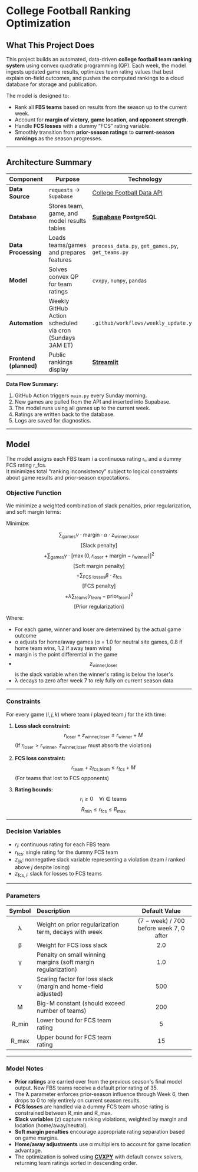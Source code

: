 # **College Football Ranking Optimization**

## **What This Project Does**

This project builds an automated, data-driven **college football team ranking system** using convex quadratic programming (QP). Each week, the model ingests updated game results, optimizes team rating values that best explain on-field outcomes, and pushes the computed rankings to a cloud database for storage and publication.

The model is designed to:
- Rank all **FBS teams** based on results from the season up to the current week.  
- Account for **margin of victory, game location, and opponent strength.**  
- Handle **FCS losses** with a dummy “FCS” rating variable. 
- Smoothly transition from **prior-season ratings** to **current-season rankings** as the season progresses. 

---

## **Architecture Summary**

| Component | Purpose | Technology |
|------------|----------|-------------|
| **Data Source** | `requests` → `Supabase` | [College Football Data API](https://collegefootballdata.com/) |
| **Database** | Stores team, game, and model results tables | **[Supabase](https://supabase.com/) PostgreSQL** |
| **Data Processing** | Loads teams/games and prepares features | `process_data.py`, `get_games.py`, `get_teams.py` |
| **Model** | Solves convex QP for team ratings | `cvxpy`, `numpy`, `pandas` |
| **Automation** | Weekly GitHub Action scheduled via cron (Sundays 3AM ET) | `.github/workflows/weekly_update.yml` |
| **Frontend (planned)** | Public rankings display | **[Streamlit](https://cfb-rankings-wmentrekin.streamlit.app/)** |

**Data Flow Summary:**
1. GitHub Action triggers `main.py` every Sunday morning.  
2. New games are pulled from the API and inserted into Supabase.  
3. The model runs using all games up to the current week.  
4. Ratings are written back to the database.  
5. Logs are saved for diagnostics.

---

## **Model**

The model assigns each FBS team i a continuous rating rᵢ, and a dummy FCS rating r_fcs.  
It minimizes total “ranking inconsistency” subject to logical constraints about game results and prior-season expectations.

### Objective Function
We minimize a weighted combination of slack penalties, prior regularization, and soft margin terms:

Minimize:

$$ \sum_{\text{games}} \nu \cdot \text{margin} \cdot \alpha \cdot z_{\text{winner,loser}} $$
$$ \text{[Slack penalty]} $$
$$+ \sum_{\text{games}} \gamma \cdot [\max(0, r_{\text{loser}} + \text{margin} - r_{\text{winner}})]^2 $$
$$ \text{[Soft margin penalty]} $$
$$+ \sum_{\text{FCS losses}} \beta \cdot z_{\text{fcs}} $$
$$ \text{[FCS penalty]} $$
$$+ \lambda \sum_{\text{teams}} (r_{\text{team}} - \text{prior}_{\text{team}})^2 $$
$$ \text{[Prior regularization]} $$

Where:
- For each game, winner and loser are determined by the actual game outcome
- α adjusts for home/away games (α = 1.0 for neutral site games, 0.8 if home team wins, 1.2 if away team wins)
- margin is the point differential in the game
- $$z_{\text{winner,loser}}$$ is the slack variable when the winner's rating is below the loser's
- λ decays to zero after week 7 to rely fully on current season data

---

### Constraints
For every game $(i, j, k)$ where team $i$ played team $j$ for the $k$th time:

1. **Loss slack constraint:**  
   $$r_{\text{loser}} + z_{\text{winner,loser}} \leq r_{\text{winner}} + M$$
   (If $r_{\text{loser}} > r_{\text{winner}}$, $z_{\text{winner,loser}}$ must absorb the violation)

2. **FCS loss constraint:**  
   $$r_{\text{team}} + z_{\text{fcs,team}} \leq r_{\text{fcs}} + M$$
   (For teams that lost to FCS opponents)

3. **Rating bounds:**  
   $$r_i \geq 0 \quad \forall i \in \text{teams}$$
   $$R_{\text{min}} \leq r_{\text{fcs}} \leq R_{\text{max}}$$

---

### Decision Variables
- $r_i$: continuous rating for each FBS team  
- $r_{\text{fcs}}$: single rating for the dummy FCS team  
- $z_{ijk}$: nonnegative slack variable representing a violation (team $i$ ranked above $j$ despite losing)  
- $z_{\text{fcs},i}$: slack for losses to FCS teams

---

### Parameters
| Symbol | Description | Default Value |
|:-------:|:-------------|:---------------:|
| λ | Weight on prior regularization term, decays with week | (7 − week) / 700 before week 7, 0 after |
| β | Weight for FCS loss slack | 2.0 |
| γ | Penalty on small winning margins (soft margin regularization) | 1.0 |
| ν | Scaling factor for loss slack (margin and home-field adjusted) | 500 |
| M | Big-M constant (should exceed number of teams) | 200 |
| R_min | Lower bound for FCS team rating | 5 |
| R_max | Upper bound for FCS team rating | 15 |

---

### Model Notes
- **Prior ratings** are carried over from the previous season's final model output. New FBS teams receive a default prior rating of 35.
- The **λ** parameter enforces prior-season influence through Week 6, then drops to 0 to rely entirely on current season results.
- **FCS losses** are handled via a dummy FCS team whose rating is constrained between R_min and R_max.
- **Slack variables** (z) capture ranking violations, weighted by margin and location (home/away/neutral).
- **Soft margin penalties** encourage appropriate rating separation based on game margins.
- **Home/away adjustments** use α multipliers to account for game location advantage.
- The optimization is solved using [**CVXPY**](https://www.cvxpy.org/) with default convex solvers, returning team ratings sorted in descending order.
